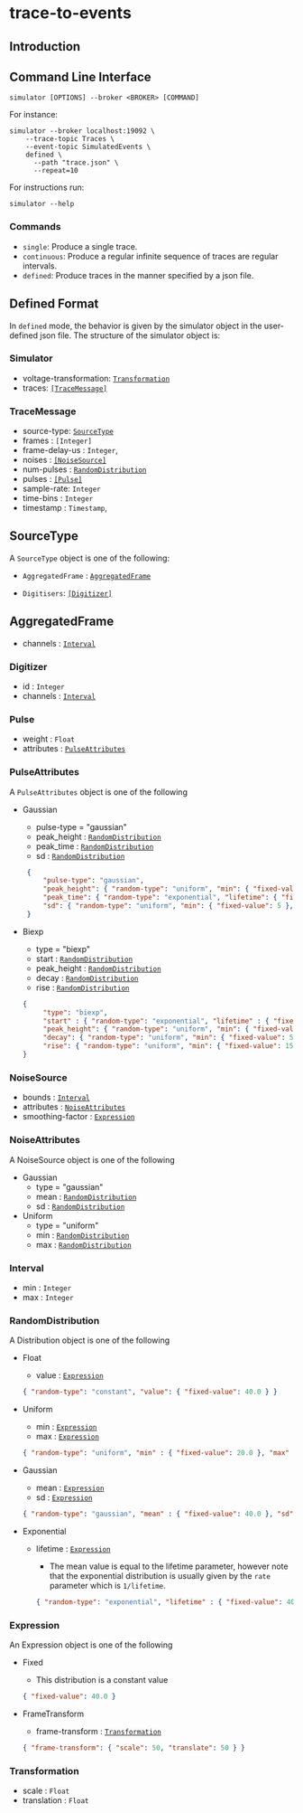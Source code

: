 # trace-to-events

## Introduction

## Command Line Interface

```shell
simulator [OPTIONS] --broker <BROKER> [COMMAND]
```

For instance:

```shell
simulator --broker localhost:19092 \
    --trace-topic Traces \
    --event-topic SimulatedEvents \
    defined \
      --path "trace.json" \
      --repeat=10
```

For instructions run:

```shell
simulator --help
```

### Commands

- `single`:           Produce a single trace.
- `continuous`:       Produce a regular infinite sequence of traces are regular intervals.
- `defined`:          Produce traces in the manner specified by a json file.

## Defined Format

In `defined` mode, the behavior is given by the simulator object in the user-defined json file.
The structure of the simulator object is:

### Simulator

- voltage-transformation: [`Transformation`](#Transformation)
- traces: [`[TraceMessage]`](#TraceMessage)

### TraceMessage

- source-type: [`SourceType`](#SourceType)
- frames : `[Integer]`
- frame-delay-us : `Integer`,
- noises : [`[NoiseSource]`](#NoiseSource)
- num-pulses : [`RandomDistribution`](#RandomDistribution)
- pulses : [`[Pulse]`](#Pulse)
- sample-rate: `Integer`
- time-bins : `Integer`
- timestamp : `Timestamp`,

## SourceType

A `SourceType` object is one of the following:

- `AggregatedFrame` : [`AggregatedFrame`](#AggregatedFrame)

- `Digitisers`: [`[Digitizer]`](#Digitizer)

## AggregatedFrame

- channels : [`Interval`](#Interval)

### Digitizer

- id : `Integer`
- channels : [`Interval`](#Interval)

### Pulse

- weight : `Float`
- attributes : [`PulseAttributes`](#PulseAttributes)

### PulseAttributes

A `PulseAttributes` object is one of the following

- Gaussian
   - pulse-type = "gaussian"
   - peak_height : [`RandomDistribution`](#RandomDistribution)
   - peak_time : [`RandomDistribution`](#RandomDistribution)
   - sd : [`RandomDistribution`](#RandomDistribution)

   ```json
    {
        "pulse-type": "gaussian",
        "peak_height": { "random-type": "uniform", "min": { "fixed-value": 30 }, "max": { "fixed-value": 70 }},
        "peak_time": { "random-type": "exponential", "lifetime": { "fixed-value": 2200 }},
        "sd": { "random-type": "uniform", "min": { "fixed-value": 5 }, "max": { "fixed-value": 20 }}
    }
    ```

- Biexp
   - type = "biexp"
   - start : [`RandomDistribution`](#RandomDistribution)
   - peak_height : [`RandomDistribution`](#RandomDistribution)
   - decay : [`RandomDistribution`](#RandomDistribution)
   - rise : [`RandomDistribution`](#RandomDistribution)

   ```json
   {
        "type": "biexp",
        "start" : { "random-type": "exponential", "lifetime" : { "fixed-value": 2200 }},
        "peak_height": { "random-type": "uniform", "min": { "fixed-value": 30 }, "max": { "fixed-value": 70 }},
        "decay": { "random-type": "uniform", "min": { "fixed-value": 5 }, "max": { "fixed-value": 10 }},
        "rise": { "random-type": "uniform", "min": { "fixed-value": 15 }, "max": { "fixed-value": 20 }}
   }
   ```

### NoiseSource

- bounds : [`Interval`](#Interval)
- attributes : [`NoiseAttributes`](#NoiseAttributes)
- smoothing-factor : [`Expression`](#Expression)

### NoiseAttributes

A NoiseSource object is one of the following

- Gaussian
   - type = "gaussian"
   - mean : [`RandomDistribution`](#RandomDistribution)
   - sd : [`RandomDistribution`](#RandomDistribution)
- Uniform
   - type = "uniform"
   - min : [`RandomDistribution`](#RandomDistribution)
   - max : [`RandomDistribution`](#RandomDistribution)

### Interval

- min : `Integer`
- max : `Integer`

### RandomDistribution

A Distribution object is one of the following

- Float
   - value : [`Expression`](#Expression)

   ```json
   { "random-type": "constant", "value": { "fixed-value": 40.0 } }
   ```

- Uniform
   - min : [`Expression`](#Expression)
   - max : [`Expression`](#Expression)

   ```json
   { "random-type": "uniform", "min" : { "fixed-value": 20.0 }, "max" : { "fixed-value": 60.0 }}
   ```

- Gaussian
   - mean : [`Expression`](#Expression)
   - sd : [`Expression`](#Expression)

   ```json
   { "random-type": "gaussian", "mean" : { "fixed-value": 40.0 }, "sd" : { "fixed-value": 20.0 }}
   ```

- Exponential
   - lifetime : [`Expression`](#Expression)
      - The mean value is equal to the lifetime parameter, however note that the exponential distribution is usually given by the `rate` parameter which is `1/lifetime`.

      ```json
      { "random-type": "exponential", "lifetime" : { "fixed-value": 40.0 }}
      ```

### Expression

An Expression object is one of the following

- Fixed
   - This distribution is a constant value

   ```json
   { "fixed-value": 40.0 }
   ```

- FrameTransform
   - frame-transform : [`Transformation`](#Expression)

   ```json
   { "frame-transform": { "scale": 50, "translate": 50 } }
   ```

### Transformation

- scale : `Float`
- translation : `Float`
